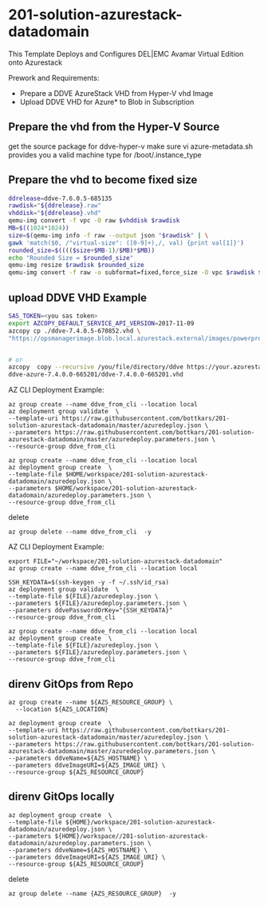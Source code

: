 ﻿# 201-solution-azurestack-datadomain

This Template Deploys and Configures DEL|EMC Avamar Virtual Edition onto Azurestack

Prework and Requirements:
  - Prepare a DDVE AzureStack VHD from Hyper-V  vhd Image
  - Upload DDVE VHD for Azure* to Blob in Subscription


## Prepare the vhd from the Hyper-V Source
get the source package for ddve-hyper-v
make sure vi  azure-metadata.sh provides you a valid machine type for /boot/.instance_type

## Prepare the vhd to become fixed size
```bash
ddrelease=ddve-7.6.0.5-685135
rawdisk="${ddrelease}.raw"
vhddisk="${ddrelease}.vhd"
qemu-img convert -f vpc -O raw $vhddisk $rawdisk
MB=$((1024*1024))
size=$(qemu-img info -f raw --output json "$rawdisk" | \
gawk 'match($0, /"virtual-size": ([0-9]+),/, val) {print val[1]}')
rounded_size=$(((($size+$MB-1)/$MB)*$MB))
echo "Rounded Size = $rounded_size"
qemu-img resize $rawdisk $rounded_size
qemu-img convert -f raw -o subformat=fixed,force_size -O vpc $rawdisk $vhddisk
```
## upload DDVE VHD Example
```bash
SAS_TOKEN=<you sas token>
export AZCOPY_DEFAULT_SERVICE_API_VERSION=2017-11-09
azcopy cp ./ddve-7.4.0.5-670852.vhd \
"https://opsmanagerimage.blob.local.azurestack.external/images/powerprotectdd/ddve-azure-7.4.0.5-670852/ddve-7.4.0.5-670852.vhd$SAS_TOKEN"


# or
azcopy  copy --recursive /you/file/directory/ddve https://your.azurestack.image.blob/container<sastoken>
ddve-azure-7.4.0.0-665201/ddve-7.4.0.0-665201.vhd
```
AZ CLI Deployment Example:

```azurecli-interactive
az group create --name ddve_from_cli --location local
az deployment group validate  \
--template-uri https://raw.githubusercontent.com/bottkars/201-solution-azurestack-datadomain/master/azuredeploy.json \
--parameters https://raw.githubusercontent.com/bottkars/201-solution-azurestack-datadomain/master/azuredeploy.parameters.json \
--resource-group ddve_from_cli
```

```azurecli-interactive
az group create --name ddve_from_cli --location local
az deployment group create  \
--template-file $HOME/workspace/201-solution-azurestack-datadomain/azuredeploy.json \
--parameters $HOME/workspace/201-solution-azurestack-datadomain/azuredeploy.parameters.json \
--resource-group ddve_from_cli
```
delete

```azurecli-interactive
az group delete --name ddve_from_cli  -y
```





AZ CLI Deployment Example:

```azurecli-interactive
export FILE="~/workspace/201-solution-azurestack-datadomain"
az group create --name ddve_from_cli --location local
```

```azurecli-interactive
SSH_KEYDATA=$(ssh-keygen -y -f ~/.ssh/id_rsa)
az deployment group validate  \
--template-file ${FILE}/azuredeploy.json \
--parameters ${FILE}/azuredeploy.parameters.json \
--parameters ddvePasswordOrKey="{SSH_KEYDATA}"
--resource-group ddve_from_cli
```

```azurecli-interactive
az group create --name ddve_from_cli --location local
az deployment group create  \
--template-file ${FILE}/azuredeploy.json \
--parameters ${FILE}/azuredeploy.parameters.json \
--resource-group ddve_from_cli
```



## direnv GitOps from Repo
```
az group create --name ${AZS_RESOURCE_GROUP} \
  --location ${AZS_LOCATION}

az deployment group create  \
--template-uri https://raw.githubusercontent.com/bottkars/201-solution-azurestack-datadomain/master/azuredeploy.json \
--parameters https://raw.githubusercontent.com/bottkars/201-solution-azurestack-datadomain/master/azuredeploy.parameters.json \
--parameters ddveName=${AZS_HOSTNAME} \
--parameters ddveImageURI=${AZS_IMAGE_URI} \
--resource-group ${AZS_RESOURCE_GROUP}
```

## direnv GitOps locally
```
az deployment group create  \
--template-file ${HOME}/workspace/201-solution-azurestack-datadomain/azuredeploy.json \
--parameters ${HOME}/workspace//201-solution-azurestack-datadomain/azuredeploy.parameters.json \
--parameters ddveName=${AZS_HOSTNAME} \
--parameters ddveImageURI=${AZS_IMAGE_URI} \
--resource-group ${AZS_RESOURCE_GROUP}
```



delete

```azurecli-interactive
az group delete --name {AZS_RESOURCE_GROUP}  -y
```
